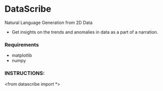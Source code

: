 # DataScribe

Natural Language Generation from 2D Data
- Get insights on the trends and anomalies in data as a part of a narration.


### Requirements
- matplotlib
- numpy

### INSTRUCTIONS:

<from datascribe import *>
